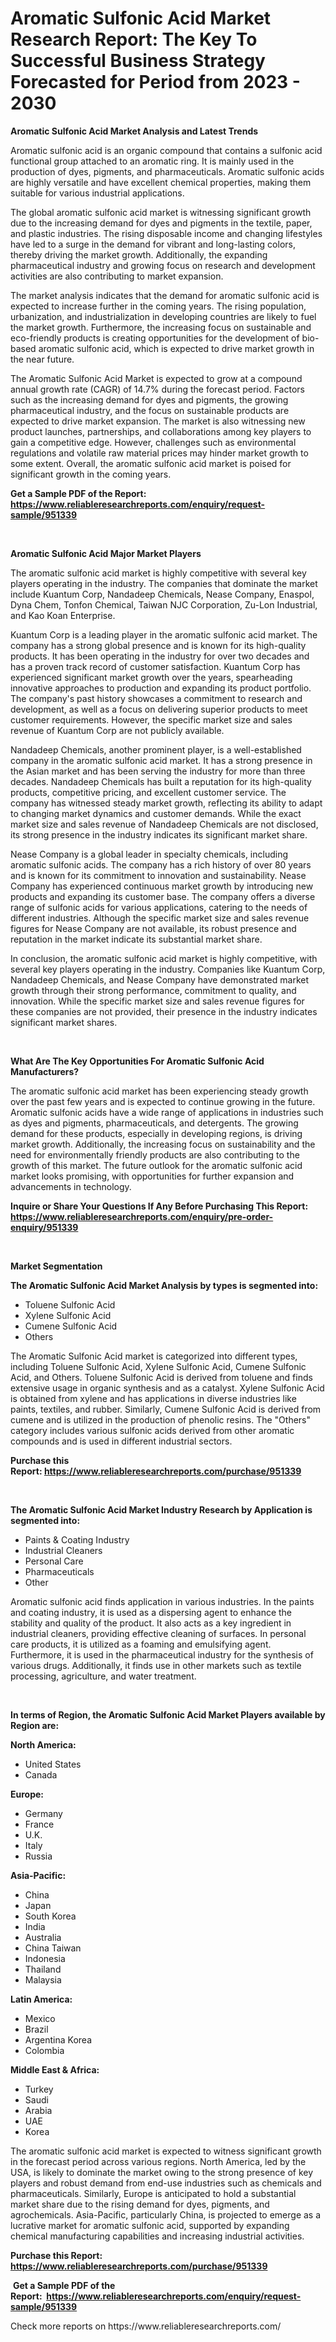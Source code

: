 <p><h1>Aromatic Sulfonic Acid Market Research Report: The Key To Successful Business Strategy Forecasted for Period from 2023 - 2030</h1></p><p><strong>Aromatic Sulfonic Acid Market Analysis and Latest Trends</strong></p>
<p><p>Aromatic sulfonic acid is an organic compound that contains a sulfonic acid functional group attached to an aromatic ring. It is mainly used in the production of dyes, pigments, and pharmaceuticals. Aromatic sulfonic acids are highly versatile and have excellent chemical properties, making them suitable for various industrial applications.</p><p>The global aromatic sulfonic acid market is witnessing significant growth due to the increasing demand for dyes and pigments in the textile, paper, and plastic industries. The rising disposable income and changing lifestyles have led to a surge in the demand for vibrant and long-lasting colors, thereby driving the market growth. Additionally, the expanding pharmaceutical industry and growing focus on research and development activities are also contributing to market expansion.</p><p>The market analysis indicates that the demand for aromatic sulfonic acid is expected to increase further in the coming years. The rising population, urbanization, and industrialization in developing countries are likely to fuel the market growth. Furthermore, the increasing focus on sustainable and eco-friendly products is creating opportunities for the development of bio-based aromatic sulfonic acid, which is expected to drive market growth in the near future.</p><p>The Aromatic Sulfonic Acid Market is expected to grow at a compound annual growth rate (CAGR) of 14.7% during the forecast period. Factors such as the increasing demand for dyes and pigments, the growing pharmaceutical industry, and the focus on sustainable products are expected to drive market expansion. The market is also witnessing new product launches, partnerships, and collaborations among key players to gain a competitive edge. However, challenges such as environmental regulations and volatile raw material prices may hinder market growth to some extent. Overall, the aromatic sulfonic acid market is poised for significant growth in the coming years.</p></p>
<p><strong>Get a Sample PDF of the Report:&nbsp; <a href="https://www.reliableresearchreports.com/enquiry/request-sample/951339">https://www.reliableresearchreports.com/enquiry/request-sample/951339</a></strong></p>
<p>&nbsp;</p>
<p><strong>Aromatic Sulfonic Acid Major Market Players</strong></p>
<p><p>The aromatic sulfonic acid market is highly competitive with several key players operating in the industry. The companies that dominate the market include Kuantum Corp, Nandadeep Chemicals, Nease Company, Enaspol, Dyna Chem, Tonfon Chemical, Taiwan NJC Corporation, Zu-Lon Industrial, and Kao Koan Enterprise.</p><p>Kuantum Corp is a leading player in the aromatic sulfonic acid market. The company has a strong global presence and is known for its high-quality products. It has been operating in the industry for over two decades and has a proven track record of customer satisfaction. Kuantum Corp has experienced significant market growth over the years, spearheading innovative approaches to production and expanding its product portfolio. The company's past history showcases a commitment to research and development, as well as a focus on delivering superior products to meet customer requirements. However, the specific market size and sales revenue of Kuantum Corp are not publicly available.</p><p>Nandadeep Chemicals, another prominent player, is a well-established company in the aromatic sulfonic acid market. It has a strong presence in the Asian market and has been serving the industry for more than three decades. Nandadeep Chemicals has built a reputation for its high-quality products, competitive pricing, and excellent customer service. The company has witnessed steady market growth, reflecting its ability to adapt to changing market dynamics and customer demands. While the exact market size and sales revenue of Nandadeep Chemicals are not disclosed, its strong presence in the industry indicates its significant market share.</p><p>Nease Company is a global leader in specialty chemicals, including aromatic sulfonic acids. The company has a rich history of over 80 years and is known for its commitment to innovation and sustainability. Nease Company has experienced continuous market growth by introducing new products and expanding its customer base. The company offers a diverse range of sulfonic acids for various applications, catering to the needs of different industries. Although the specific market size and sales revenue figures for Nease Company are not available, its robust presence and reputation in the market indicate its substantial market share.</p><p>In conclusion, the aromatic sulfonic acid market is highly competitive, with several key players operating in the industry. Companies like Kuantum Corp, Nandadeep Chemicals, and Nease Company have demonstrated market growth through their strong performance, commitment to quality, and innovation. While the specific market size and sales revenue figures for these companies are not provided, their presence in the industry indicates significant market shares.</p></p>
<p>&nbsp;</p>
<p><strong>What Are The Key Opportunities For Aromatic Sulfonic Acid Manufacturers?</strong></p>
<p><p>The aromatic sulfonic acid market has been experiencing steady growth over the past few years and is expected to continue growing in the future. Aromatic sulfonic acids have a wide range of applications in industries such as dyes and pigments, pharmaceuticals, and detergents. The growing demand for these products, especially in developing regions, is driving market growth. Additionally, the increasing focus on sustainability and the need for environmentally friendly products are also contributing to the growth of this market. The future outlook for the aromatic sulfonic acid market looks promising, with opportunities for further expansion and advancements in technology.</p></p>
<p><strong>Inquire or Share Your Questions If Any Before Purchasing This Report: <a href="https://www.reliableresearchreports.com/enquiry/pre-order-enquiry/951339">https://www.reliableresearchreports.com/enquiry/pre-order-enquiry/951339</a></strong></p>
<p>&nbsp;</p>
<p><strong>Market Segmentation</strong></p>
<p><strong>The Aromatic Sulfonic Acid Market Analysis by types is segmented into:</strong></p>
<p><ul><li>Toluene Sulfonic Acid</li><li>Xylene Sulfonic Acid</li><li>Cumene Sulfonic Acid</li><li>Others</li></ul></p>
<p><p>The Aromatic Sulfonic Acid market is categorized into different types, including Toluene Sulfonic Acid, Xylene Sulfonic Acid, Cumene Sulfonic Acid, and Others. Toluene Sulfonic Acid is derived from toluene and finds extensive usage in organic synthesis and as a catalyst. Xylene Sulfonic Acid is obtained from xylene and has applications in diverse industries like paints, textiles, and rubber. Similarly, Cumene Sulfonic Acid is derived from cumene and is utilized in the production of phenolic resins. The "Others" category includes various sulfonic acids derived from other aromatic compounds and is used in different industrial sectors.</p></p>
<p><strong>Purchase this Report:&nbsp;<a href="https://www.reliableresearchreports.com/purchase/951339">https://www.reliableresearchreports.com/purchase/951339</a></strong></p>
<p>&nbsp;</p>
<p><strong>The Aromatic Sulfonic Acid Market Industry Research by Application is segmented into:</strong></p>
<p><ul><li>Paints & Coating Industry</li><li>Industrial Cleaners</li><li>Personal Care</li><li>Pharmaceuticals</li><li>Other</li></ul></p>
<p><p>Aromatic sulfonic acid finds application in various industries. In the paints and coating industry, it is used as a dispersing agent to enhance the stability and quality of the product. It also acts as a key ingredient in industrial cleaners, providing effective cleaning of surfaces. In personal care products, it is utilized as a foaming and emulsifying agent. Furthermore, it is used in the pharmaceutical industry for the synthesis of various drugs. Additionally, it finds use in other markets such as textile processing, agriculture, and water treatment.</p></p>
<p>&nbsp;</p>
<p><strong>In terms of Region, the Aromatic Sulfonic Acid Market Players available by Region are:</strong></p>
<p>
    <p> <strong> North America: </strong>
        <ul>
            <li>United States</li>
            <li>Canada</li>
        </ul>
        </p> 
    <p> <strong> Europe: </strong>
        <ul>
            <li>Germany</li>
            <li>France</li>
            <li>U.K.</li>
            <li>Italy</li>
            <li>Russia</li>
        </ul>
        </p> 
    <p> <strong> Asia-Pacific: </strong>
        <ul>
            <li>China</li>
            <li>Japan</li>
            <li>South Korea</li>
            <li>India</li>
            <li>Australia</li>
            <li>China Taiwan</li>
            <li>Indonesia</li>
            <li>Thailand</li>
            <li>Malaysia</li>
        </ul>
        </p> 
    <p> <strong> Latin America: </strong>
        <ul>
            <li>Mexico</li>
            <li>Brazil</li>
            <li>Argentina Korea</li>
            <li>Colombia</li>
        </ul>
        </p> 
    <p> <strong> Middle East & Africa: </strong>
        <ul>
            <li>Turkey</li>
            <li>Saudi</li>
            <li>Arabia</li>
            <li>UAE</li>
            <li>Korea</li>
        </ul>
    </p>
    </p>
<p><p>The aromatic sulfonic acid market is expected to witness significant growth in the forecast period across various regions. North America, led by the USA, is likely to dominate the market owing to the strong presence of key players and robust demand from end-use industries such as chemicals and pharmaceuticals. Similarly, Europe is anticipated to hold a substantial market share due to the rising demand for dyes, pigments, and agrochemicals. Asia-Pacific, particularly China, is projected to emerge as a lucrative market for aromatic sulfonic acid, supported by expanding chemical manufacturing capabilities and increasing industrial activities.</p></p>
<p><strong>Purchase this Report: <a href="https://www.reliableresearchreports.com/purchase/951339">https://www.reliableresearchreports.com/purchase/951339</a></strong></p>
<p>&nbsp;<strong>Get a Sample PDF of the Report:&nbsp;&nbsp;<a href="https://www.reliableresearchreports.com/enquiry/request-sample/951339">https://www.reliableresearchreports.com/enquiry/request-sample/951339</a></strong></p>
<p><strong></strong></p>
<p>Check more reports on https://www.reliableresearchreports.com/</p>